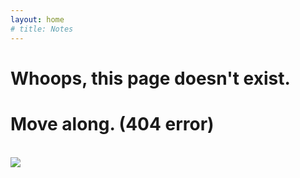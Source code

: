 ```yaml
---
layout: home
# title: Notes
---
```

<style>
  .alert {
    padding: 20px;
    background-color: #f44336;
    color: white;
  }
  .closebtn {
    margin-left: 15px;
    color: white;
    font-weight: bold;
    float: right;
    font-size: 22px;
    line-height: 20px;
    cursor: pointer;
    transition: 0.3s;
  }
  .closebtn:hover {
    color: black;
  }
  .post-title:hover{
  color: var(--ahover);
  }
  .post-title:focus {
    color: var(--afocus);
  }
</style>

<body>

<div class="text-center">
  <h1>Whoops, this page doesn't exist.</h1>
  <h1>Move along. (404 error)</h1>
  <br/>

  <img src="{{ 'assets/img/404-southpark.jpg' | relative_url }}" />
</div>
<!-- <div class="alert">
  <span class="closebtn" onclick="this.parentElement.style.display='none';">&times;</span> 
  <i class="fas fa-exclamation-circle fa-lg"></i><strong> This section is under development!</strong>
</div> -->

<head>
  <!-- <link href='https://fonts.googleapis.com/css?family=Raleway:400,300,600' rel='stylesheet' type='text/css'> -->
  <!-- <link href="//fonts.googleapis.com/css?family=Raleway:400,300,600" rel="stylesheet" type="text/css"> -->
  <!-- <script src="jquery-3.1.1.min.js"></script> -->
</head>
